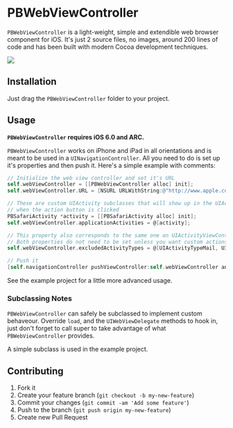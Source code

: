 # PBWebViewController

`PBWebViewController` is a light-weight, simple and extendible web browser component for iOS. It's just 2 source files, no images, around 200 lines of code and has been built with modern Cocoa development techniques.

![](http://f.cl.ly/items/2i0m0j0U3H240t0k0i38/PBWebViewController.png)

## Installation

Just drag the `PBWebViewController` folder to your project.

## Usage

**`PBWebViewController` requires iOS 6.0 and ARC.**

`PBWebViewController` works on iPhone and iPad in all orientations and is meant to be used in a `UINavigationController`. All you need to do is set up it's properties and then push it. Here's a simple example with comments:

```objective-c
// Initialize the web view controller and set it's URL
self.webViewController = [[PBWebViewController alloc] init];
self.webViewController.URL = [NSURL URLWithString:@"http://www.apple.com"];

// These are custom UIActivity subclasses that will show up in the UIActivityViewController
// when the action button is clicked
PBSafariActivity *activity = [[PBSafariActivity alloc] init];
self.webViewController.applicationActivities = @[activity];

// This property also corresponds to the same one on UIActivityViewController
// Both properties do not need to be set unless you want custom actions
self.webViewController.excludedActivityTypes = @[UIActivityTypeMail, UIActivityTypeMessage, UIActivityTypePostToWeibo];

// Push it
[self.navigationController pushViewController:self.webViewController animated:YES];
```

See the example project for a little more advanced usage.

### Subclassing Notes

`PBWebViewController` can safely be subclassed to implement custom behaveour. Override `load`, and the `UIWebViewDelegate` methods to hook in, just don't forget to call super to take advantage of what `PBWebViewController` provides.

A simple subclass is used in the example project.

## Contributing

1. Fork it
2. Create your feature branch (`git checkout -b my-new-feature`)
3. Commit your changes (`git commit -am 'Add some feature'`)
4. Push to the branch (`git push origin my-new-feature`)
5. Create new Pull Request
